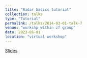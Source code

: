 ```yaml
---
title: "Radar basics tutorial"
collection: talks
type: "Tutorial"
permalink: /talks/2014-03-01-talk-7
venue: "workshp within zf group"
date: 2023-06-01
location: "virtual workshop"
---
```


[Slides](http://yangsophiaxiao.github.io/files/radar_basics.pdf)
